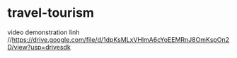 # travel-tourism
video demonstration linh //https://drive.google.com/file/d/1dpKsMLxVHlmA6cYoEEMRnJ8OmKspOn2D/view?usp=drivesdk
